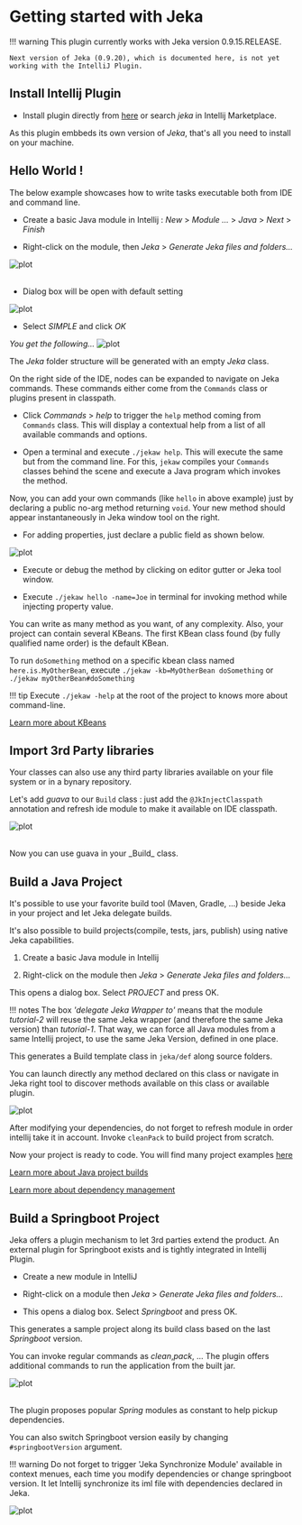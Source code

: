 # Getting started with Jeka

!!! warning
    This plugin currently works with Jeka version 0.9.15.RELEASE.

    Next version of Jeka (0.9.20), which is documented here, is not yet working with the IntelliJ Plugin. 

## Install Intellij Plugin <a name="install"></a>

* Install plugin directly from [here](https://plugins.jetbrains.com/plugin/13489-jeka)
or search _jeka_ in Intellij Marketplace.

As this plugin embbeds its own version of _Jeka_, that's all you need to install on your machine.

## Hello World ! <a name="helloworld"></a>

The below example showcases how to write tasks executable both from IDE and command line. 

* Create a basic Java module in Intellij : _New_ > _Module ..._ > _Java_ > _Next_ > _Finish_


* Right-click on the module, then _Jeka_ > _Generate Jeka files and folders..._

![plot](images/generate-jeka-files.png)
<br/><br/>
* Dialog box will be open with default setting

![plot](images/create-jeka-files.png)

* Select *SIMPLE* and click _OK_

_You get the following..._
![plot](images/step-1.png)


The _Jeka_ folder structure will be generated with an empty _Jeka_ class.

On the right side of the IDE, nodes can be expanded to navigate on Jeka commands. These commands either come from the `Commands` class or plugins present in classpath.

* Click _Commands_ > _help_ to trigger the `help` method coming from `Commands` class.
This will display a contextual help from a list of all available commands and options.
  
  
* Open a terminal and execute `./jekaw help`. This will execute the same but from the command line. For this, 
  `jekaw` compiles your `Commands` classes behind the scene and execute a Java program which invokes the method.


Now, you can add your own commands (like `hello` in above example) just by declaring a public no-arg method returning `void`.
Your new method should appear instantaneously in Jeka window tool on the right.

* For adding properties, just declare a public field as shown below.

![plot](images/step-2.png)

* Execute or debug the method by clicking on editor gutter or Jeka tool window. 

* Execute `./jekaw hello -name=Joe` in terminal for invoking method while injecting property value.

You can write as many method as you want, of any complexity. Also, your project can contain several KBeans.
The first KBean class found (by fully qualified name order) is the default KBean.

To run `doSomething` method on a specific kbean class named `here.is.MyOtherBean`, execute `./jekaw -kb=MyOtherBean doSomething` 
or `./jekaw myOtherBean#doSomething`

!!! tip
    Execute `./jekaw -help` at the root of the project to knows more about command-line.

[Learn more about KBeans](/reference-guide/execution-engine-concepts/#kbeans)

## Import 3rd Party libraries <a name="import"></a>

Your classes can also use any third party libraries available on your file system or in a bynary repository.

Let's add *guava* to our `Build` class : just add the `@JkInjectClasspath` annotation and refresh ide module to 
make it available on IDE classpath.

![plot](images/step-3.png)

<br/>
Now you can use guava in your _Build_ class.

## Build a Java Project

It's possible to use your favorite build tool (Maven, Gradle, ...) beside Jeka in your project and let Jeka delegate builds.

It's also possible to build projects(compile, tests, jars, publish) using native Jeka capabilities.

1. Create a basic Java module in Intellij 

2. Right-click on the module then _Jeka_ > _Generate Jeka files and folders..._

This opens a dialog box. Select *PROJECT* and press OK.

!!! notes
    The box *'delegate Jeka Wrapper to'* means that the module *tutorial-2* will reuse the same Jeka wrapper 
    (and therefore the same Jeka version) than *tutorial-1*. That way, we can force all Java modules from a same Intellij 
    project, to use the same Jeka Version, defined in one place.

This generates a Build template class in `jeka/def` along source folders.

You can launch directly any method declared on this class or navigate in Jeka right tool to discover methods available 
on this class or available plugin.

![plot](images/step-4.png)

After modifying your dependencies, do not forget to refresh module in order intellij take it in account.
Invoke `cleanPack` to build project from scratch.

Now your project is ready to code. You will find many project examples [here](https://github.com/jerkar/working-examples)

[Learn more about Java project builds](/reference-guide/build-library-project-build)

[Learn more about dependency management](/reference-guide/build-library-dependency-management)
<br/>

## Build a Springboot Project <a name="springboot"></a>

Jeka offers a plugin mechanism to let 3rd parties extend the product. An external plugin for Springboot 
exists and is tightly integrated in Intellij Plugin.

* Create a new module in IntelliJ


* Right-click on a module then _Jeka_ > _Generate Jeka files and folders..._


* This opens a dialog box. Select *Springboot* and press OK.

This generates a sample project along its build class based on the last *Springboot* version.

You can invoke regular commands as *clean*,*pack*, ... The plugin offers additional commands 
to run the application from the built jar.

![plot](images/scaffolded-springboot-1.png)
<br/><br/>

The plugin proposes popular _Spring_ modules as constant to help pickup dependencies.

You can also switch Springboot version easily by changing `#springbootVersion` argument.

!!! warning
    Do not forget to trigger 'Jeka Synchronize Module' available in context menues, each time you modify dependencies or change springboot version.
    It let Intellij synchronize its iml file with dependencies declared in Jeka.

![plot](images/scaffolded-springboot-2.png)

